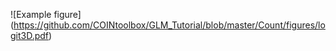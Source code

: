 

![Example figure] 
(https://github.com/COINtoolbox/GLM_Tutorial/blob/master/Count/figures/logit3D.pdf)
